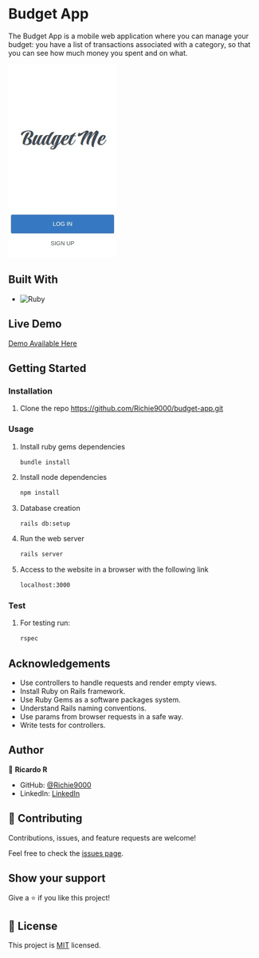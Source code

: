 # Budget App

The Budget App is a mobile web application where you can manage your budget: you have a list of transactions associated with a category, so that you can see how much money you spent and on what.

![imagen](./home.jpeg)

## Built With

- ![Ruby](https://img.shields.io/badge/Ruby-20232A?style=for-the-badge&logo=ruby&logoColor=61DAFB)

## Live Demo
[Demo Available Here]()

## Getting Started

### Installation

1. Clone the repo https://github.com/Richie9000/budget-app.git

### Usage

1. Install ruby gems dependencies

   ```sh
   bundle install
   ```

2. Install node dependencies

   ```sh
   npm install
   ```

3. Database creation

   ```
   rails db:setup
   ```

4. Run the web server

   ```sh
   rails server
   ```

5. Access to the website in a browser with the following link

   ```sh
   localhost:3000
   ```

### Test

1. For testing run:

   ```sh
   rspec
   ```

## Acknowledgements

- Use controllers to handle requests and render empty views.
- Install Ruby on Rails framework.
- Use Ruby Gems as a software packages system.
- Understand Rails naming conventions.
- Use params from browser requests in a safe way.
- Write tests for controllers.

## Author

👤 **Ricardo R**

- GitHub: [@Richie9000](https://github.com/Richie9000)
- LinkedIn: [LinkedIn](https://linkedin.com/in/ricardo_rodr)

## 🤝 Contributing

Contributions, issues, and feature requests are welcome!

Feel free to check the [issues page](https://github.com/the-catalystmc/recipe-app/issues).

## Show your support

Give a ⭐️ if you like this project!

## 📝 License

This project is [MIT](https://github.com/git/git-scm.com/blob/main/MIT-LICENSE.txt) licensed.
